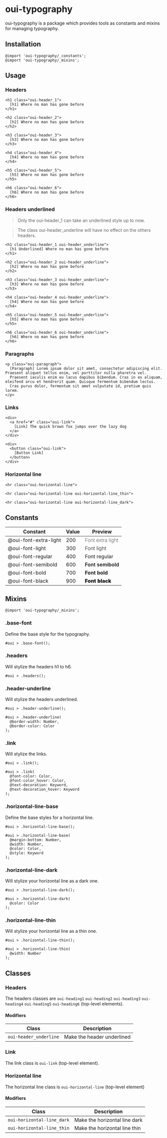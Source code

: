 # oui-typography

<component-status cx-design="partial" ux="rc"></component-status>

oui-typography is a package which provides tools as constants and mixins for managing typography.

## Installation

```less
@import 'oui-typography/_constants';
@import 'oui-typography/_mixins';
```

## Usage

### Headers

```html:preview
<h1 class="oui-header_1">
  [h1] Where no man has gone before
</h1>

<h2 class="oui-header_2">
  [h2] Where no man has gone before
</h2>

<h3 class="oui-header_3">
  [h3] Where no man has gone before
</h3>

<h4 class="oui-header_4">
  [h4] Where no man has gone before
</h4>

<h5 class="oui-header_5">
  [h5] Where no man has gone before
</h5>

<h6 class="oui-header_6">
  [h6] Where no man has gone before
</h6>
```

### Headers underlined

> Only the oui-header_1 can take an underlined style up to now.

> The class oui-header_underline will have no effect on the others headers.

```html:preview
<h1 class="oui-header_1 oui-header_underline">
  [h1 Underlined] Where no man has gone before
</h1>

<h2 class="oui-header_2 oui-header_underline">
  [h2] Where no man has gone before
</h2>

<h3 class="oui-header_3 oui-header_underline">
  [h3] Where no man has gone before
</h3>

<h4 class="oui-header_4 oui-header_underline">
  [h4] Where no man has gone before
</h4>

<h5 class="oui-header_5 oui-header_underline">
  [h5] Where no man has gone before
</h5>

<h6 class="oui-header_6 oui-header_underline">
  [h6] Where no man has gone before
</h6>
```

### Paragraphs

```html:preview
<p class="oui-paragraph">
  [Paragraph] Lorem ipsum dolor sit amet, consectetur adipiscing elit. Praesent aliquet tellus enim, vel porttitor nulla pharetra vel. 
  Praesent iaculis enim eu lacus dapibus bibendum. Cras in ex aliquam, eleifend arcu et hendrerit quam. Quisque fermentum bibendum lectus. 
  Cras purus dolor, fermentum sit amet vulputate id, pretium quis lorem.
</p>
```

### Links

```html:preview
<div>
  <a href="#" class="oui-link">
    [Link] The quick brown fox jumps over the lazy dog
  </a>
</div>

<div>
  <button class="oui-link">
    [Button Link]
  </button>
</div>
```

### Horizontal line

```html:preview
<hr class="oui-horizontal-line">

<hr class="oui-horizontal-line oui-horizontal-line_thin">

<hr class="oui-horizontal-line oui-horizontal-line_dark">
```

## Constants

| Constant                | Value | Preview                                                 |
| ----------------------- | ----- | ------------------------------------------------------- |
| @oui-font-extra-light   | 200   | <span style="font-weight: 200;">Font extra light</span> |
| @oui-font-light         | 300   | <span style="font-weight: 300;">Font light</span>       |
| @oui-font-regular       | 400   | <span style="font-weight: 400;">Font regular</span>     |
| @oui-font-semibold      | 600   | <span style="font-weight: 600;">Font semibold</span>    |
| @oui-font-bold          | 700   | <span style="font-weight: 700;">Font bold</span>        |
| @oui-font-black         | 900   | <span style="font-weight: 900;">Font black</span>       |

## Mixins

```less
@import 'oui-typography/_mixins';
```

### .base-font

Define the base style for the typography.

```less
#oui > .base-font();
```

### .headers

Will stylize the headers h1 to h6.

```less
#oui > .headers();
```

### .header-underline

Will stylize the headers underlined.

```less
#oui > .header-underline();
```

```less
#oui > .header-underline(
  @border-width: Number,
  @border-color: Color
);
```

### .link

Will stylize the links.

```less
#oui > .link();
```

```less
#oui > .link(
  @font-color: Color,
  @font-color_hover: Color,
  @text-decoration: Keyword,
  @text-decoration_hover: Keyword
);
```

### .horizontal-line-base

Define the base styles for a horizontal line.

```less
#oui > .horizontal-line-base();
```

```less
#oui > .horizontal-line-base(
  @margin-bottom: Number,
  @width: Number,
  @color: Color,
  @style: Keyword
);
```

### .horizontal-line-dark

Will stylize your horizontal line as a dark one.

```less
#oui > .horizontal-line-dark();
```

```less
#oui > .horizontal-line-dark(
  @color: Color
);
```

### .horizontal-line-thin

Will stylize your horizontal line as a thin one.

```less
#oui > .horizontal-line-thin();
```

```less
#oui > .horizontal-line-thin(
  @width: Number
);
```

## Classes

### Headers

The headers classes are `oui-heading1` `oui-heading2` `oui-heading3` `oui-heading4` `oui-heading5` `oui-heading6` (top-level elements).

#### Modifiers

| Class                      | Description                   |
| -------------------------- | ----------------------------- |
| `oui-header_underline`     | Make the header underlined    |

### Link

The link class is `oui-link` (top-level element).

### Horizontal line

The horizontal line class is `oui-horizontal-line` (top-level element)

#### Modifiers

| Class                      | Description                   |
| -------------------------- | ----------------------------- |
| `oui-horizontal-line_dark` | Make the horizontal line dark |
| `oui-horizontal-line_thin` | Make the horizontal line thin |
